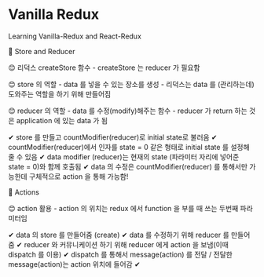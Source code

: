 # Vanilla Redux

Learning Vanilla-Redux and React-Redux

📌 Store and Reducer

  😊 리덕스 createStore 함수
    - createStore 는 reducer 가 필요함

  😊 store 의 역할
    - data 를 넣을 수 있는 장소를 생성
    - 리덕스는 data 를 (관리하는데) 도와주는 역할을 하기 위해 만들어짐

  😊 reducer 의 역할
    - data 를 수정(modify)해주는 함수
    - reducer 가 return 하는 것은 application 에 있는 data 가 됨

  ✔ store 를 만들고 countModifier(reducer)로 initial state로 불러옴
  ✔ countModifier(reducer)에서 인자를 state = 0 같은 형태로 initial state 를 설정해줄 수 있음
  ✔ data modifier (reducer)는 현재의 state (파라미터 자리에 넣어준 state = 0)와 함께 호출됨 
  ✔ data 의 수정은 countModifier(reducer) 를 통해서만 가능한데 구체적으로 action 을 통해 가능함!

📌 Actions

  😊 action 활용
    - action 의 위치는 redux 에서 function 을 부를 때 쓰는 두번째 파라미터임 

  ✔ data 의 store 를 만들어줌 (create)
  ✔ data 를 수정하기 위해 reducer 를 만들어줌
  ✔ reducer 와 커뮤니케이션 하기 위해 reducer 에게 action 을 보냄(이때 dispatch 를 이용)
  ✔ dispatch 를 통해서 message(action) 를 전달 / 전달한 message(action)는 action 위치에 들어감
  ✔ 